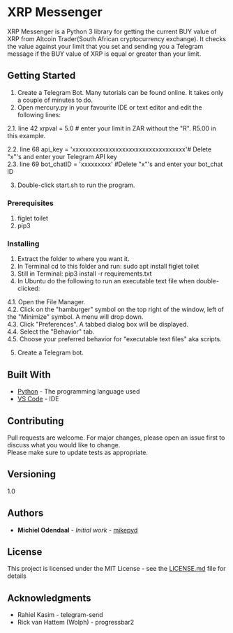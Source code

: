 # XRP Messenger

XRP Messenger is a Python 3 library for getting the current BUY value of XRP from Altcoin Trader(South African cryptocurrency exchange). It checks the value against your limit that you set and sending you a Telegram message if the BUY value of XRP is equal or greater than your limit. 

## Getting Started

1. Create a Telegram Bot. Many tutorials can be found online. It takes only a couple of minutes to do.<br />
2. Open mercury.py in your favourite IDE or text editor and edit the following lines:<br />

2.1. line 42   xrpval = 5.0 # enter your limit in ZAR without the "R". R5.00 in this example.<br />

2.2. line 68	  api_key = 'xxxxxxxxxxxxxxxxxxxxxxxxxxxxxxxxxx'# Delete "x"'s and enter your Telegram API key<br />
2.3. line 69   bot_chatID = 'xxxxxxxxx'  #Delete "x"'s and enter your bot_chat ID<br />

3. Double-click start.sh to run the program.

### Prerequisites
1. figlet toilet<br />
2. pip3<br />

### Installing

1. Extract the folder to where you want it.
2. In Terminal cd to this folder and run: sudo apt install figlet toilet
3. Still in Terminal: pip3 install -r requirements.txt
4. In Ubuntu do the following to run an executable text file when double-clicked:

4.1. Open the File Manager.<br />
4.2. Click on the "hamburger" symbol on the top right of the window, left of the "Minimize" symbol. A menu will drop down.<br />
4.3. Click "Preferences". A tabbed dialog box will be displayed.<br />
4.4. Select the "Behavior" tab.<br />
4.5. Choose your preferred behavior for "executable text files" aka scripts.<br />

5. Create a Telegram bot.

## Built With

* [Python](https://www.python.org/downloads/release/python-373/) - The programming language used
* [VS Code](https://code.visualstudio.com/) - IDE

## Contributing

Pull requests are welcome. For major changes, please open an issue first to discuss what you would like to change.<br />
Please make sure to update tests as appropriate.

## Versioning

1.0 

## Authors

* **Michiel Odendaal** - *Initial work* - [mikepyd](https://github.com/mikepyd)

## License

This project is licensed under the MIT License - see the [LICENSE.md](LICENSE.md) file for details

## Acknowledgments

* Rahiel Kasim - telegram-send
* Rick van Hattem (Wolph) - progressbar2
